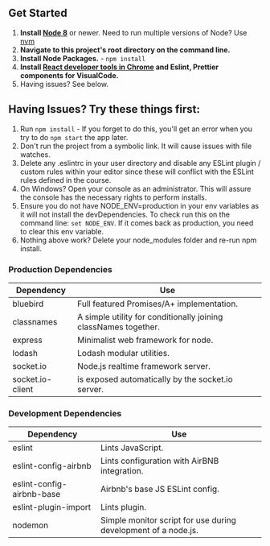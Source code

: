 ## Get Started

1. **Install [Node 8](https://nodejs.org)** or newer. Need to run multiple versions of Node? Use [nvm](https://github.com/creationix/nvm)
2. **Navigate to this project's root directory on the command line.**
3. **Install Node Packages.** - `npm install`
4. **Install [React developer tools in Chrome](https://chrome.google.com/webstore/detail/react-developer-tools/fmkadmapgofadopljbjfkapdkoienihi?hl=en) and Eslint, Prettier components for VisualCode.**
5. Having issues? See below.

## Having Issues? Try these things first:

1. Run `npm install` - If you forget to do this, you'll get an error when you try to do `npm start` the app later.
2. Don't run the project from a symbolic link. It will cause issues with file watches.
3. Delete any .eslintrc in your user directory and disable any ESLint plugin / custom rules within your editor since these will conflict with the ESLint rules defined in the course.
4. On Windows? Open your console as an administrator. This will assure the console has the necessary rights to perform installs.
5. Ensure you do not have NODE_ENV=production in your env variables as it will not install the devDependencies. To check run this on the command line: `set NODE_ENV`. If it comes back as production, you need to clear this env variable.
6. Nothing above work? Delete your node_modules folder and re-run npm install.

### Production Dependencies

| **Dependency**                  | **Use**                                                          |
| ------------------------------- | ---------------------------------------------------------------- |
| bluebird                        | Full featured Promises/A+ implementation.                        |
| classnames                      | A simple utility for conditionally joining classNames together.  |
| express                         | Minimalist web framework for node.                               |
| lodash                          | Lodash modular utilities.                                        |
| socket.io                       | Node.js realtime framework server.                               |
| socket.io-client                |  is exposed automatically by the socket.io server.               |


### Development Dependencies

| **Dependency**                  | **Use**                                                          |
| ------------------------------- | ---------------------------------------------------------------- |
| eslint                          | Lints JavaScript.                                                |
| eslint-config-airbnb            | Lints configuration with AirBNB integration.                     |
| eslint-config-airbnb-base       | Airbnb's base JS ESLint config.                                  |
| eslint-plugin-import            | Lints plugin.                                                    |
| nodemon                         | Simple monitor script for use during development of a node.js.   |